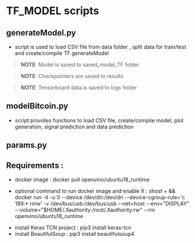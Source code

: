 # TF_MODEL scripts

## generateModel.py 
- script is used to load CSV file from data folder , split data for train/test and create/compile TF generateModel
> **NOTE**: Model is saved to saved_model_TF folder

> **NOTE**: Checkpointers are saved to results

> **NOTE**: Tensorboard data is saved to logs folder

## modelBitcoin.py  
- script provides functions to load CSV file, create/compile model, plot generation, signal prediction and data prediction

## params.py

## Requirements :
- docker image : docker pull openvino/ubuntu18_runtime
* optional command to run docker image and enable X : xhost + && docker run -it -u 0 --device /dev/dri:/dev/dri --device-cgroup-rule='c 189:* rmw' -v /dev/bus/usb:/dev/bus/usb --net=host --env="DISPLAY" --volume="$HOME/.Xauthority:/root/.Xauthority:rw" --rm openvino/ubuntu18_runtime

- install Keras TCN project : pip3 install keras-tcn
- install BeautifulSoup : pip3 install beautifulsoup4

